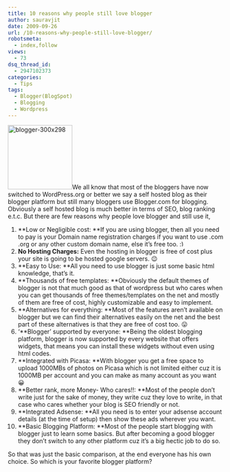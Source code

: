 ```yaml
---
title: 10 reasons why people still love blogger
author: sauravjit
date: 2009-09-26
url: /10-reasons-why-people-still-love-blogger/
robotsmeta:
  - index,follow
views:
  - 73
dsq_thread_id:
  - 2947102373
categories:
  - Tips
tags:
  - Blogger(BlogSpot)
  - Blogging
  - Wordpress
---
```

<img class="alignleft wp-image-51938" src="http://cdn.devilsworkshop.org/files/2009/09/blogger-300x298-150x150.png" alt="blogger-300x298" width="150" height="150" />We all know that most of the bloggers have now switched to WordPress.org or better we say a self hosted blog as their blogger platform but still many bloggers use Blogger.com for blogging. Obviously a self hosted blog is much better in terms of SEO, blog ranking e.t.c. But there are few reasons why people love blogger and still use it,

  1. **Low or Negligible cost: **If you are using blogger, then all you need to pay is your Domain name registration charges if you want to use .com .org or any other custom domain name, else it’s free too. <img src="http://devilsworkshop.org/wp-includes/images/smilies/simple-smile.png" alt=":)" class="wp-smiley" style="height: 1em; max-height: 1em;" />
  2. **No Hosting Charges:** Even the hosting in blogger is free of cost plus your site is going to be hosted google servers. 😉
  3. **Easy to Use: **All you need to use blogger is just some basic html knowledge, that’s it.
  4. **Thousands of free templates: **Obviously the default themes of blogger is not that much good as that of wordpress but who cares when you can get thousands of free themes/templates on the net and mostly of them are free of cost, highly customizable and easy to implement.
  5. **Alternatives for everything: **Most of the features aren’t available on blogger but we can find their alternatives easily on the net and the best part of these alternatives is that they are free of cost too. 😛
  6. ‘**Blogger’ supported by everyone: **Being the oldest blogging platform, blogger is now supported by every website that offers widgets, that means you can install these widgets without even using html codes.
  7. **Integrated with Picasa: **With blogger you get a free space to upload 1000MBs of photos on Picasa which is not limited either cuz it is 1000MB per account and you can make as many account as you want 😀
  8. **Better rank, more Money- Who cares!!: **Most of the people don’t write just for the sake of money, they write cuz they love to write, in that case who cares whether your blog is SEO friendly or not.
  9. **Integrated Adsense: **All you need is to enter your adsense account details (at the time of setup) then show these ads wherever you want.
 10. **Basic Blogging Platform: **Most of the people start blogging with blogger just to learn some basics. But after becoming a good blogger they don’t switch to any other platform cuz it’s a big hectic job to do so.

So that was just the basic comparison, at the end everyone has his own choice. So which is your favorite blogger platform?
